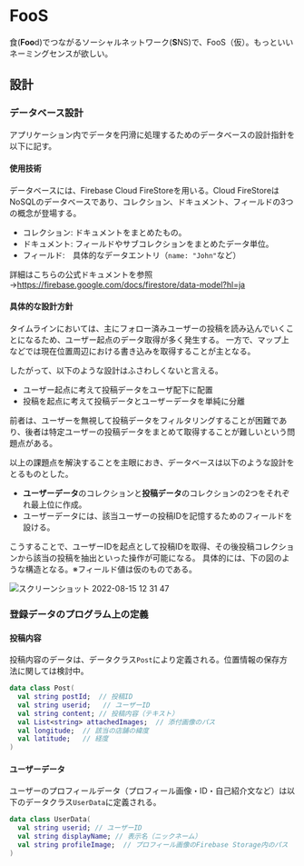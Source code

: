 # FooS
食(**Foo**d)でつながるソーシャルネットワーク(**S**NS)で、FooS（仮）。もっといいネーミングセンスが欲しい。

## 設計
### データベース設計

アプリケーション内でデータを円滑に処理するためのデータベースの設計指針を以下に記す。

#### 使用技術

データベースには、Firebase Cloud FireStoreを用いる。Cloud FireStoreはNoSQLのデータベースであり、コレクション、ドキュメント、フィールドの3つの概念が登場する。

- コレクション: ドキュメントをまとめたもの。
- ドキュメント: フィールドやサブコレクションをまとめたデータ単位。
- フィールド:　具体的なデータエントリ（`name: "John"`など）

詳細はこちらの公式ドキュメントを参照→https://firebase.google.com/docs/firestore/data-model?hl=ja


#### 具体的な設計方針

タイムラインにおいては、主にフォロー済みユーザーの投稿を読み込んでいくことになるため、ユーザー起点のデータ取得が多く発生する。
一方で、マップ上などでは現在位置周辺における書き込みを取得することが主となる。

したがって、以下のような設計はふさわしくないと言える。

- ユーザー起点に考えて投稿データをユーザ配下に配置
- 投稿を起点に考えて投稿データとユーザーデータを単純に分離

前者は、ユーザーを無視して投稿データをフィルタリングすることが困難であり、後者は特定ユーザーの投稿データをまとめて取得することが難しいという問題点がある。

以上の課題点を解決することを主眼におき、データベースは以下のような設計をとるものとした。

- **ユーザーデータ**のコレクションと**投稿データ**のコレクションの2つをそれぞれ最上位に作成。
- ユーザーデータには、該当ユーザーの投稿IDを記憶するためのフィールドを設ける。

こうすることで、ユーザーIDを起点として投稿IDを取得、その後投稿コレクションから該当の投稿を抽出といった操作が可能になる。
具体的には、下の図のような構造となる。※フィールド値は仮のものである。

![スクリーンショット 2022-08-15 12 31 47](https://user-images.githubusercontent.com/48154936/184572617-b67c9ab2-f82a-4a6d-a102-f0a83ffcb8c0.png)

### 登録データのプログラム上の定義

#### 投稿内容

投稿内容のデータは、データクラス`Post`により定義される。位置情報の保存方法に関しては検討中。

```kotlin
data class Post(
  val string postId;  // 投稿ID
  val string userid;   // ユーザーID
  val string content; // 投稿内容（テキスト）
  val List<string> attachedImages;  // 添付画像のパス
  val longitude;  // 該当の店舗の緯度
  val latitude;   // 経度
)
```

#### ユーザーデータ

ユーザーのプロフィールデータ（プロフィール画像・ID・自己紹介文など）は以下のデータクラス`UserData`に定義される。

```kotlin
data class UserData(
  val string userid; // ユーザーID
  val string displayName; // 表示名（ニックネーム）
  val string profileImage;  // プロフィール画像のFirebase Storage内のパス
)
```



